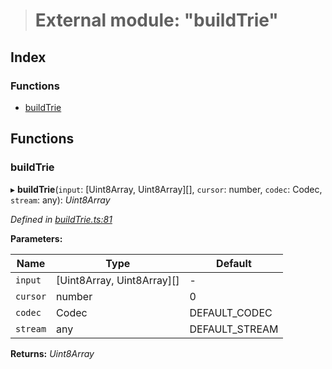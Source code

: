 > # External module: "buildTrie"

## Index

### Functions

* [buildTrie](_buildtrie_.md#buildtrie)

## Functions

###  buildTrie

▸ **buildTrie**(`input`: [Uint8Array, Uint8Array][], `cursor`: number, `codec`: Codec, `stream`: any): *Uint8Array*

*Defined in [buildTrie.ts:81](https://github.com/polkadot-js/common/blob/a8b28a2/packages/trie-hash/src/buildTrie.ts#L81)*

**Parameters:**

Name | Type | Default |
------ | ------ | ------ |
`input` | [Uint8Array, Uint8Array][] | - |
`cursor` | number | 0 |
`codec` | Codec |  DEFAULT_CODEC |
`stream` | any |  DEFAULT_STREAM |

**Returns:** *Uint8Array*
